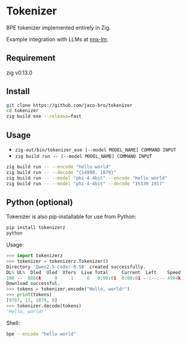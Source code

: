 # Tokenizer
BPE tokenizer implemented entirely in Zig.

Example integration with LLMs at [nnx-lm](https://github.com/jaco-bro/nnx-lm).

## Requirement
zig v0.13.0

## Install
```bash
git clone https://github.com/jaco-bro/tokenizer
cd tokenizer
zig build exe --release=fast
```

## Usage
- `zig-out/bin/tokenizer_exe [--model MODEL_NAME] COMMAND INPUT` 
- `zig build run -- [--model MODEL_NAME] COMMAND INPUT` 

```bash
zig build run -- --encode "hello world"
zig build run -- --decode "{14990, 1879}"
zig build run -- --model "phi-4-4bit" --encode "hello world"
zig build run -- --model "phi-4-4bit" --decode "15339 1917"
```

## Python (optional)
Tokenizer is also pip-installable for use from Python:
```bash
pip install tokenizerz
python
```

Usage:
```python
>>> import tokenizerz
>>> tokenizer = tokenizerz.Tokenizer()
Directory 'Qwen2.5-Coder-0.5B' created successfully.
DL% UL%  Dled  Uled  Xfers  Live Total     Current  Left    Speed
100 --  6866k     0     1     0   0:00:01  0:00:01 --:--:-- 4904k
Download successful.
>>> tokens = tokenizer.encode("Hello, world!")
>>> print(tokens)
[9707, 11, 1879, 0]
>>> tokenizer.decode(tokens)
'Hello, world!'
```

Shell:
```bash
bpe --encode "hello world"
```
